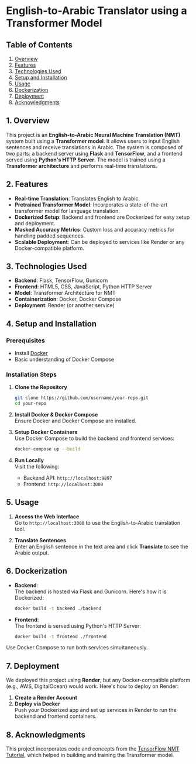 
# English-to-Arabic Translator using a Transformer Model

## Table of Contents
1. [Overview](#overview)
2. [Features](#features)
3. [Technologies Used](#technologies-used)
4. [Setup and Installation](#setup-and-installation)
5. [Usage](#usage)
6. [Dockerization](#dockerization)
7. [Deployment](#deployment)
8. [Acknowledgments](#acknowledgments)

## 1. Overview
This project is an **English-to-Arabic Neural Machine Translation (NMT)** system built using a **Transformer model**. It allows users to input English sentences and receive translations in Arabic. The system is composed of two parts: a backend server using **Flask** and **TensorFlow**, and a frontend served using **Python's HTTP Server**. The model is trained using a **Transformer architecture** and performs real-time translations.

## 2. Features
- **Real-time Translation**: Translates English to Arabic.
- **Pretrained Transformer Model**: Incorporates a state-of-the-art transformer model for language translation.
- **Dockerized Setup**: Backend and frontend are Dockerized for easy setup and deployment.
- **Masked Accuracy Metrics**: Custom loss and accuracy metrics for handling padded sequences.
- **Scalable Deployment**: Can be deployed to services like Render or any Docker-compatible platform.

## 3. Technologies Used
- **Backend**: Flask, TensorFlow, Gunicorn
- **Frontend**: HTML5, CSS, JavaScript, Python HTTP Server
- **Model**: Transformer Architecture for NMT
- **Containerization**: Docker, Docker Compose
- **Deployment**: Render (or another service)

## 4. Setup and Installation

### Prerequisites
- Install [Docker](https://docs.docker.com/get-docker/)
- Basic understanding of Docker Compose

### Installation Steps
1. **Clone the Repository**  
   ```bash
   git clone https://github.com/username/your-repo.git
   cd your-repo
   ```

2. **Install Docker & Docker Compose**  
   Ensure Docker and Docker Compose are installed.

3. **Setup Docker Containers**  
   Use Docker Compose to build the backend and frontend services:
   ```bash
   docker-compose up --build
   ```

4. **Run Locally**  
   Visit the following:
   - Backend API: `http://localhost:9897`
   - Frontend: `http://localhost:3000`

## 5. Usage
1. **Access the Web Interface**  
   Go to `http://localhost:3000` to use the English-to-Arabic translation tool.

2. **Translate Sentences**  
   Enter an English sentence in the text area and click **Translate** to see the Arabic output.


## 6. Dockerization

- **Backend**:  
  The backend is hosted via Flask and Gunicorn. Here's how it is Dockerized:
  ```bash
  docker build -t backend ./backend
  ```

- **Frontend**:  
  The frontend is served using Python's HTTP Server:
  ```bash
  docker build -t frontend ./frontend
  ```

Use Docker Compose to run both services simultaneously.

## 7. Deployment
We deployed this project using **Render**, but any Docker-compatible platform (e.g., AWS, DigitalOcean) would work. Here's how to deploy on Render:

1. **Create a Render Account**
2. **Deploy via Docker**  
   Push your Dockerized app and set up services in Render to run the backend and frontend containers.

## 8. Acknowledgments
This project incorporates code and concepts from the [TensorFlow NMT Tutorial](https://www.tensorflow.org/tutorials/text/transformer), which helped in building and training the Transformer model.
